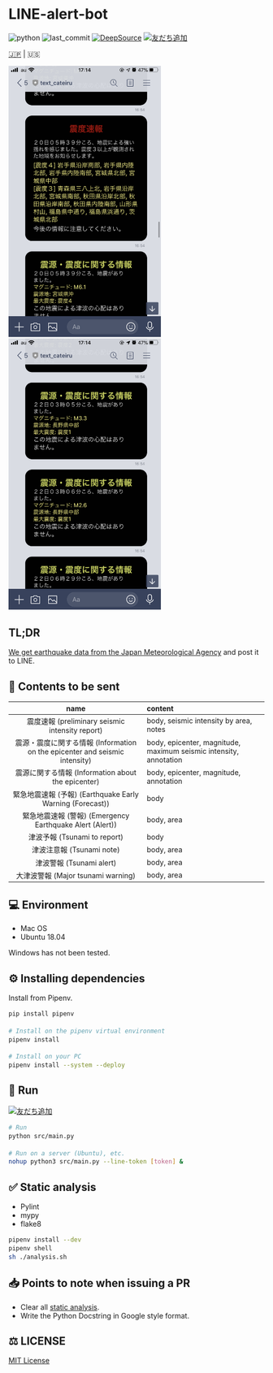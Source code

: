 # LINE-alert-bot

![python](https://img.shields.io/github/pipenv/locked/python-version/yuto51942/LINE-alert-bot)
![last_commit](https://img.shields.io/github/last-commit/yuto51942/LINE-alert-bot)
[![DeepSource](https://static.deepsource.io/deepsource-badge-light-mini.svg)](https://deepsource.io/gh/yuto51942/LINE-alert-bot/?ref=repository-badge)
<a href="https://lin.ee/jTUmGFn"><img src="https://scdn.line-apps.com/n/line_add_friends/btn/ja.png" alt="友だち追加" height="20" border="0"></a>

 [🇯🇵](../README.md) |  🇺🇸

<img src='09F987CC-BB71-4DA1-A3A9-37A00BD80AE7.png' width='300'><img src='96EFA527-0BA8-437E-B9F0-A9461127E233.png' width='300'>

## TL;DR

[We get earthquake data from the Japan Meteorological Agency](http://www.data.jma.go.jp/developer/xml/feed/eqvol.xml) and post it to LINE.

## 📢 Contents to be sent

|                                    name                                     | content                                                           |
| :-------------------------------------------------------------------------: | :---------------------------------------------------------------- |
|               震度速報 (preliminary seismic intensity report)               | body, seismic intensity by area, notes                            |
| 震源・震度に関する情報 (Information on the epicenter and seismic intensity) | body, epicenter, magnitude, maximum seismic intensity, annotation |
|             震源に関する情報 (Information about the epicenter)              | body, epicenter, magnitude, annotation                            |
|          緊急地震速報 (予報) (Earthquake Early Warning (Forecast))          | body                                                              |
|          緊急地震速報 (警報) (Emergency Earthquake Alert (Alert))           | body, area                                                        |
|                        津波予報 (Tsunami to report)                         | body                                                              |
|                          津波注意報 (Tsunami note)                          | body, area                                                        |
|                          津波警報 (Tsunami alert)                           | body, area                                                        |
|                     大津波警報 (Major tsunami warning)                      | body, area                                                        |

## 💻 Environment

- Mac OS
- Ubuntu 18.04

Windows has not been tested.

## ⚙ Installing dependencies

Install from Pipenv.

```bash
pip install pipenv

# Install on the pipenv virtual environment
pipenv install

# Install on your PC
pipenv install --system --deploy
```

## 🚀 Run

<a href="https://lin.ee/jTUmGFn"><img src="https://scdn.line-apps.com/n/line_add_friends/btn/ja.png" alt="友だち追加" height="20" border="0"></a>

```bash
# Run
python src/main.py

# Run on a server (Ubuntu), etc.
nohup python3 src/main.py --line-token [token] &
```

## ✅ Static analysis

- Pylint
- mypy
- flake8

```bash
pipenv install --dev
pipenv shell
sh ./analysis.sh
```

## 📥  Points to note when issuing a PR

- Clear all [static analysis](#-Static-analysis).
- Write the Python Docstring in Google style format.

## ⚖ LICENSE

[MIT License](..LICENSE)
